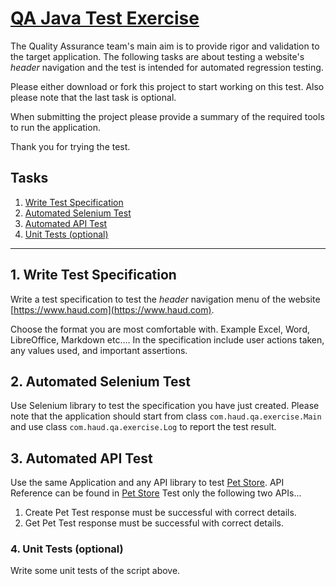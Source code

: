 # [QA Java Test Exercise](https://github.com/haudcpiccinino/qa_java_test_exercise)

The Quality Assurance team's main aim is to provide rigor and validation to the target application.
The following tasks are about testing a website's _header_ navigation and the test is intended for automated regression testing.

Please either download or fork this project to start working on this test. Also please note that the last task is optional.

When submitting the project please provide a summary of the required tools to run the application.

Thank you for trying the test.


## Tasks

1. [Write Test Specification](#1-write-test-specification)
2. [Automated Selenium Test](#2-automated-selenium-test)
3. [Automated API Test](#2-automated-selenium-test)
4. [Unit Tests (optional)](#3-unit-test-optional)


---


## 1. Write Test Specification

Write a test specification to test the _header_ navigation menu of the website [https://www.haud.com](https://www.haud.com).

Choose the format you are most comfortable with. Example Excel, Word, LibreOffice, Markdown etc....
In the specification include user actions taken, any values used, and important assertions.


## 2. Automated Selenium Test

Use Selenium library to test the specification you have just created. Please note that the application should start from class `com.haud.qa.exercise.Main` and use class `com.haud.qa.exercise.Log` to report the test result.


## 3. Automated API Test

Use the same Application and any API library to test [Pet Store](https://petstore.swagger.io).
API Reference can be found in [Pet Store](https://petstore.swagger.io)
Test only the following two APIs...

1.  Create Pet
    Test response must be successful with correct details.
2.  Get Pet
    Test response must be successful with correct details.


### 4. Unit Tests (optional)

Write some unit tests of the script above.
